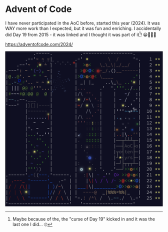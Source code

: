 # Advent of Code

I have never participated in the AoC before, started this year (2024). It was WAY more work than I expected, but it was fun and enriching. I accidentally did Day 19 from 2015 - it was linked and I thought it was part of it[^1]! 😀🤦🏻‍♂️

https://adventofcode.com/2024/

![Advent of Code 2024](/2024/AoC_2024_image.png)

[^1]: Maybe because of the, the "curse of Day 19" kicked in and it was the last one I did... 🙄

